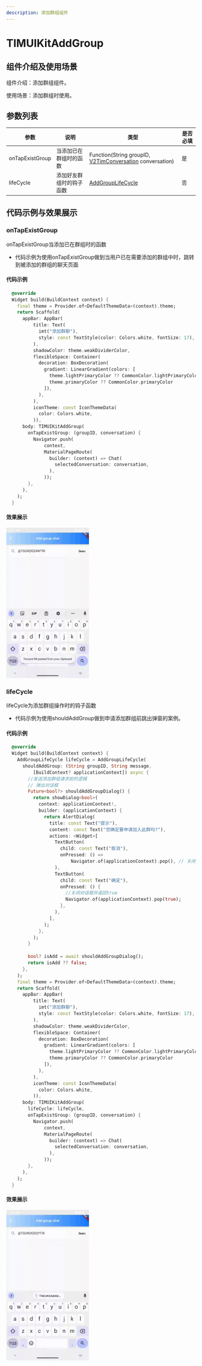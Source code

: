 ```yaml
---
description: 添加群组组件
---
```


# TIMUIKitAddGroup

## 组件介绍及使用场景 <a href="#he-shi-shi-yong" id="he-shi-shi-yong"></a>

组件介绍：添加群组组件。

使用场景：添加群组时使用。

## 参数列表

| 参数              | 说明           | 类型                                                                                                               | 是否必填 |
| --------------- | ------------ | ---------------------------------------------------------------------------------------------------------------- | ---- |
| onTapExistGroup | 当添加已在群组时的函数  | Function(String groupID, [V2TimConversation](../../api/guan-jian-lei/message/v2timconversation.md) conversation) | 是    |
| lifeCycle       | 添加好友群组时的钩子函数 | [AddGroupLifeCycle](AddGroupLifeCycle.md)                                                                        | 否    |

## 代码示例与效果展示

### onTapExistGroup

onTapExistGroup当添加已在群组时的函数

* 代码示例为使用onTapExistGroup做到当用户已在需要添加的群组中时，跳转到被添加的群组的聊天页面

#### 代码示例

```dart
  @override
  Widget build(BuildContext context) {
    final theme = Provider.of<DefaultThemeData>(context).theme;
    return Scaffold(
      appBar: AppBar(
          title: Text(
            imt("添加群聊"),
            style: const TextStyle(color: Colors.white, fontSize: 17),
          ),
          shadowColor: theme.weakDividerColor,
          flexibleSpace: Container(
            decoration: BoxDecoration(
              gradient: LinearGradient(colors: [
                theme.lightPrimaryColor ?? CommonColor.lightPrimaryColor,
                theme.primaryColor ?? CommonColor.primaryColor
              ]),
            ),
          ),
          iconTheme: const IconThemeData(
            color: Colors.white,
          )),
      body: TIMUIKitAddGroup(
        onTapExistGroup: (groupID, conversation) {
          Navigator.push(
              context,
              MaterialPageRoute(
                builder: (context) => Chat(
                  selectedConversation: conversation,
                ),
              ));
        },
      ),
    );
  }
```

#### 效果展示

![](../../.gitbook/assets/TIMUIKitAddGroup-onTapExistGroup.gif)

### lifeCycle

lifeCycle为添加群组操作时的钩子函数

* 代码示例为使用shouldAddGroup做到申请添加群组前跳出弹窗的案例。

#### 代码示例

```dart
  @override
  Widget build(BuildContext context) {
    AddGroupLifeCycle lifeCycle = AddGroupLifeCycle(
      shouldAddGroup: (String groupID, String message,
          [BuildContext? applicationContext]) async {
        //发送添加群组请求前的逻辑
        // 弹出对话框
        Future<bool?> shouldAddGroupDialog() {
          return showDialog<bool>(
            context: applicationContext!,
            builder: (applicationContext) {
              return AlertDialog(
                title: const Text("提示"),
                content: const Text("您确定要申请加入此群吗?"),
                actions: <Widget>[
                  TextButton(
                    child: const Text("取消"),
                    onPressed: () =>
                        Navigator.of(applicationContext).pop(), // 关闭对话框
                  ),
                  TextButton(
                    child: const Text("确定"),
                    onPressed: () {
                      //关闭对话框并返回true
                      Navigator.of(applicationContext).pop(true);
                    },
                  ),
                ],
              );
            },
          );
        }

        bool? isAdd = await shouldAddGroupDialog();
        return isAdd ?? false;
      },
    );
    final theme = Provider.of<DefaultThemeData>(context).theme;
    return Scaffold(
      appBar: AppBar(
          title: Text(
            imt("添加群聊"),
            style: const TextStyle(color: Colors.white, fontSize: 17),
          ),
          shadowColor: theme.weakDividerColor,
          flexibleSpace: Container(
            decoration: BoxDecoration(
              gradient: LinearGradient(colors: [
                theme.lightPrimaryColor ?? CommonColor.lightPrimaryColor,
                theme.primaryColor ?? CommonColor.primaryColor
              ]),
            ),
          ),
          iconTheme: const IconThemeData(
            color: Colors.white,
          )),
      body: TIMUIKitAddGroup(
        lifeCycle: lifeCycle,
        onTapExistGroup: (groupID, conversation) {
          Navigator.push(
              context,
              MaterialPageRoute(
                builder: (context) => Chat(
                  selectedConversation: conversation,
                ),
              ));
        },
      ),
    );
  }
```

#### 效果展示

![](../../.gitbook/assets/TIMUIKitAddGroup-lifeCircle.gif)

<style>
  img{
    width:220px;
    height:400px;
  }
</style>